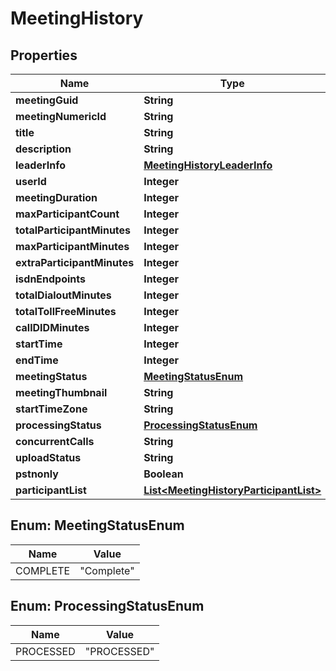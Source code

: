 
# MeetingHistory

## Properties
Name | Type | Description | Notes
------------ | ------------- | ------------- | -------------
**meetingGuid** | **String** |  |  [optional]
**meetingNumericId** | **String** |  |  [optional]
**title** | **String** |  |  [optional]
**description** | **String** |  |  [optional]
**leaderInfo** | [**MeetingHistoryLeaderInfo**](MeetingHistoryLeaderInfo.md) |  |  [optional]
**userId** | **Integer** |  |  [optional]
**meetingDuration** | **Integer** |  |  [optional]
**maxParticipantCount** | **Integer** |  |  [optional]
**totalParticipantMinutes** | **Integer** |  |  [optional]
**maxParticipantMinutes** | **Integer** |  |  [optional]
**extraParticipantMinutes** | **Integer** |  |  [optional]
**isdnEndpoints** | **Integer** |  |  [optional]
**totalDialoutMinutes** | **Integer** |  |  [optional]
**totalTollFreeMinutes** | **Integer** |  |  [optional]
**callDIDMinutes** | **Integer** |  |  [optional]
**startTime** | **Integer** |  |  [optional]
**endTime** | **Integer** |  |  [optional]
**meetingStatus** | [**MeetingStatusEnum**](#MeetingStatusEnum) |  |  [optional]
**meetingThumbnail** | **String** |  |  [optional]
**startTimeZone** | **String** |  |  [optional]
**processingStatus** | [**ProcessingStatusEnum**](#ProcessingStatusEnum) |  |  [optional]
**concurrentCalls** | **String** |  |  [optional]
**uploadStatus** | **String** |  |  [optional]
**pstnonly** | **Boolean** |  |  [optional]
**participantList** | [**List&lt;MeetingHistoryParticipantList&gt;**](MeetingHistoryParticipantList.md) |  |  [optional]


<a name="MeetingStatusEnum"></a>
## Enum: MeetingStatusEnum
Name | Value
---- | -----
COMPLETE | &quot;Complete&quot;


<a name="ProcessingStatusEnum"></a>
## Enum: ProcessingStatusEnum
Name | Value
---- | -----
PROCESSED | &quot;PROCESSED&quot;



